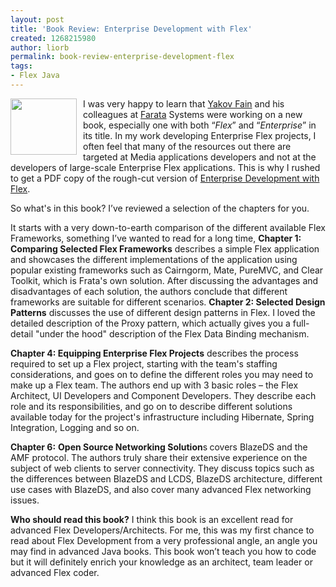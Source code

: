 ```yaml
---
layout: post
title: 'Book Review: Enterprise Development with Flex'
created: 1268215980
author: liorb
permalink: book-review-enterprise-development-flex
tags:
- Flex Java
---
```

<a onblur="try {parent.deselectBloggerImageGracefully();} catch(e) {}" href="http://2.bp.blogspot.com/_tECzk8Tdl88/SsZfzBlxXYI/AAAAAAAAAFQ/LTYtEYz4QHs/s1600-h/books.jpeg"><img style="margin: 0pt 10px 10px 0pt; float: left; cursor: pointer; width: 106px; height: 90px;" src="http://2.bp.blogspot.com/_tECzk8Tdl88/SsZfzBlxXYI/AAAAAAAAAFQ/LTYtEYz4QHs/s400/books.jpeg" alt="" id="BLOGGER_PHOTO_ID_5388099334400204162" border="0" /></a>I was very happy to learn that <a href="http://yakovfain.sys-con.com/">Yakov Fain</a> and his colleagues at <a href="http://www.faratasystems.com/">Farata</a> Systems were working on a new book, especially one with both “<span style="font-style: italic;">Flex</span>” and “<span style="font-style: italic;">Enterprise</span>” in its title. In my work developing Enterprise Flex projects, I often feel that many of the resources out there are targeted at  Media applications developers and not at the developers of large-scale Enterprise Flex applications. This is why I rushed to get a PDF copy of the rough-cut version of <a href="http://oreilly.com/catalog/9780596154172">Enterprise Development with Flex</a>.<p></p>  <p style="margin-bottom: 0in;">So what's in this  book? I’ve reviewed a selection of the chapters for you.   </p>  <p style="margin-bottom: 0in;">It starts with a very down-to-earth comparison of the different available Flex Frameworks, something I’ve wanted to read for a long time, <b>Chapter 1: Comparing Selected Flex Frameworks</b> describes a simple Flex application and showcases the different implementations of the application using popular existing frameworks such as Cairngorm, Mate, PureMVC, and Clear Toolkit, which is Frata's own solution. After discussing the advantages and disadvantages of each solution, the authors conclude that different frameworks are suitable for different scenarios. <b>Chapter 2: Selected Design Patterns</b> discusses  the use of different design patterns in Flex. I loved the detailed description of the Proxy pattern, which actually gives you a full-detail "under the hood" description of the Flex Data Binding mechanism.  </p>  <p style="margin-bottom: 0in;"><b>Chapter 4: Equipping Enterprise Flex Projects</b> describes the process required to set up a Flex project, starting with the team's staffing considerations, and goes on to define the different roles you may need to make up a Flex team. The authors end up with 3 basic roles – the Flex Architect, UI Developers and Component Developers. They describe each role and its responsibilities, and go on to describe different solutions available today for the project's infrastructure including Hibernate, Spring Integration, Logging and so on.</p>  <p style="margin-bottom: 0in;"><b>Chapter 6:</b><span><span> <span style="font-weight: bold;">Open Source Networking Solution</span>s</span></span><b><span style="background: rgb(255, 255, 0) none repeat scroll 0% 0%; -moz-background-clip: -moz-initial; -moz-background-origin: -moz-initial; -moz-background-inline-policy: -moz-initial;"></span></b><b> </b>covers BlazeDS and the AMF protocol. The authors truly share their extensive experience on the subject of web clients to server connectivity. They discuss topics such as the differences between BlazeDS and LCDS, BlazeDS architecture,<span style="font-family:Candara,sans-serif;"> </span>different use cases with BlazeDS,  and also cover many advanced Flex networking issues. <b><br /></b></p>  <p style="margin-bottom: 0in;"><b>Who should read this book?</b> I think this book is an excellent read for advanced Flex Developers/Architects. For me, this was my first chance to read about Flex Development from a very professional angle, an angle you may find in advanced Java books. This book won’t teach you how to code but it will definitely enrich your knowledge as an architect, team leader or advanced Flex coder.</p>
